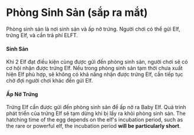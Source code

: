 # Phòng Sinh Sản (sắp ra mắt)

Phòng sinh sản là nơi sinh sản và ấp nở trứng. Người chơi có thể gửi Elf, trứng Elf, và cần trả phí ELFT.

#### **Sinh Sản**

Khi 2 Elf đạt điều kiện cùng được gửi đến phòng sinh sản, người chơi sẽ có cơ hội nhận được trứng Elf. Nếu trong phòng sinh sản tạm thời chưa xuất hiện Elf phù hợp, sẽ không có khả năng nhận được trứng Elf, cần tiếp tục chờ đợi người chơi khác đến gửi Elf.

#### Ấp Nở Trứng

Trứng Elf cần được gửi đến phòng sinh sản để ấp nở ra Baby Elf. Quá trình phát triển của trứng Elf sẽ tạm dừng khi bị lấy ra khỏi phòng sinh sản. The hatching time of the egg depends on the elf's incubation period, such as the rare or powerful elf, the incubation period **will be particularly short**.

